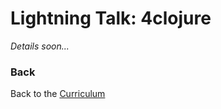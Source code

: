 Lightning Talk: 4clojure
========================

*Details soon...*



### Back

Back to the [Curriculum](../README.md)
